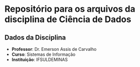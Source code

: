 # Repositório para os arquivos da disciplina de Ciência de Dados

## Dados da Disciplina

- **Professor**: Dr. Emerson Assis de Carvalho
- **Curso**: Sistemas de Informação
- **Instituição**: IFSULDEMINAS
